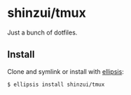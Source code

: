 # shinzui/tmux
Just a bunch of dotfiles.

## Install
Clone and symlink or install with [ellipsis][ellipsis]:

```
$ ellipsis install shinzui/tmux
```

[ellipsis]: http://ellipsis.sh
